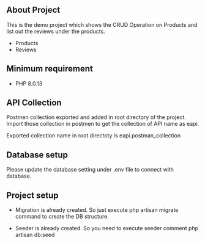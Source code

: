 ## About Project

This is the demo project which shows the CRUD Operation on Products and list out the reviews
under the products.

- Products
- Reviews

## Minimum requirement

- PHP 8.0.13


## API Collection

Postmen collection exported and added in root directory of the project. Import those collection in postmen to get the collection of API name as eapi.

Exported collection name in root directoty is eapi.postman_collection 

## Database setup

Please update the database setting under .env file to connect with database.

## Project setup

- Migration is already created. So just execute php artisan migrate command to create the DB structure.

- Seeder is already created. So you need to execute seeder comment php artisan db:seed


